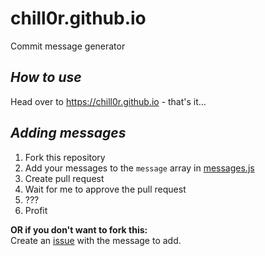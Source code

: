 # chill0r.github.io
Commit message generator

*How to use*
--------------
Head over to https://chill0r.github.io - that's it...


*Adding messages*
-------------
1. Fork this repository
2. Add your messages to the `message` array in [messages.js](https://github.com/chill0r/chill0r.github.io/blob/main/messages.js)
3. Create pull request
4. Wait for me to approve the pull request
5. ???
6. Profit

**OR if you don't want to fork this:**  
Create an [issue](https://github.com/chill0r/chill0r.github.io/issues) with the message to add.
